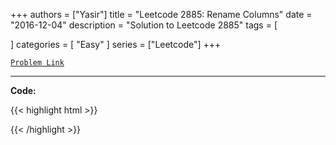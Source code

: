 
+++
authors = ["Yasir"]
title = "Leetcode 2885: Rename Columns"
date = "2016-12-04"
description = "Solution to Leetcode 2885"
tags = [
    
]
categories = [
    "Easy"
]
series = ["Leetcode"]
+++



[`Problem Link`](https://leetcode.com/problems/rename-columns/description/)

---

**Code:**

{{< highlight html >}}

{{< /highlight >}}

